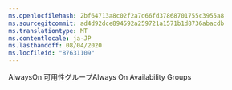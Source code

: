 ```yaml
---
ms.openlocfilehash: 2bf64713a8c02f2a7d66fd37868701755c3955a8
ms.sourcegitcommit: ad4d92dce894592a259721a1571b1d8736abacdb
ms.translationtype: MT
ms.contentlocale: ja-JP
ms.lasthandoff: 08/04/2020
ms.locfileid: "87631109"
---
```

<span data-ttu-id="61eba-101">AlwaysOn 可用性グループ</span><span class="sxs-lookup"><span data-stu-id="61eba-101">Always On Availability Groups</span></span>
